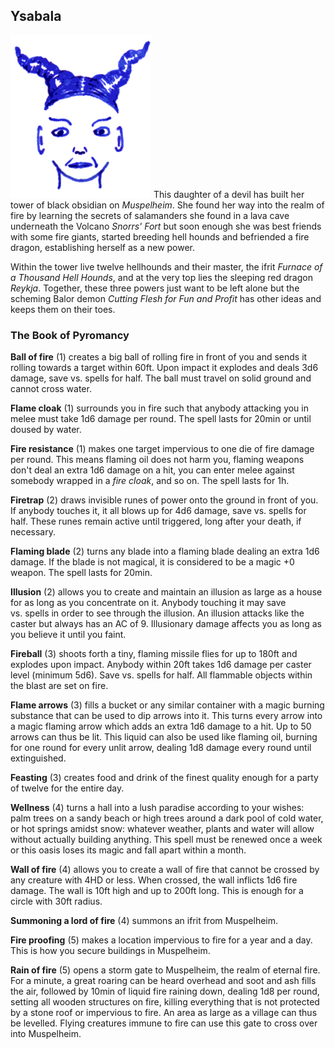## Ysabala

![Ysabala](Ysabala.png)
This daughter of a devil has built her tower of black obsidian on
*Muspelheim*. She found her way into the realm of fire by learning the
secrets of salamanders she found in a lava cave underneath the Volcano
*Snorrs' Fort* but soon enough she was best friends with some fire
giants, started breeding hell hounds and befriended a fire dragon,
establishing herself as a new power.

Within the tower live twelve hellhounds and their master, the
ifrit *Furnace of a Thousand Hell Hounds*, and at the very top
lies the sleeping red dragon *Reykja*. Together, these three
powers just want to be left alone but the scheming Balor demon
*Cutting Flesh for Fun and Profit* has other ideas and keeps them on
their toes.

### The Book of Pyromancy

**Ball of fire** (1) creates a big ball of rolling fire in front of
you and sends it rolling towards a target within 60ft. Upon impact it
explodes and deals 3d6 damage, save vs. spells for half. The ball must
travel on solid ground and cannot cross water.

**Flame cloak** (1) surrounds you in fire such that anybody attacking
you in melee must take 1d6 damage per round. The spell lasts for 20min
or until doused by water.

**Fire resistance** (1) makes one target impervious to one die of fire
damage per round. This means flaming oil does not harm you, flaming
weapons don't deal an extra 1d6 damage on a hit, you can enter melee
against somebody wrapped in a *fire cloak*, and so on. The spell lasts
for 1h.

**Firetrap** (2) draws invisible runes of power onto the ground in
front of you. If anybody touches it, it all blows up for 4d6 damage,
save vs. spells for half. These runes remain active until triggered,
long after your death, if necessary.

**Flaming blade** (2) turns any blade into a flaming blade dealing an
extra 1d6 damage. If the blade is not magical, it is considered to be
a magic +0 weapon. The spell lasts for 20min.

**Illusion** (2) allows you to create and maintain an illusion as
large as a house for as long as you concentrate on it. Anybody
touching it may save vs. spells in order to see through the illusion.
An illusion attacks like the caster but always has an AC of 9.
Illusionary damage affects you as long as you believe it until you
faint.

**Fireball** (3) shoots forth a tiny, flaming missile flies for up to
180ft and explodes upon impact. Anybody within 20ft takes 1d6 damage
per caster level (minimum 5d6). Save vs. spells for half. All
flammable objects within the blast are set on fire.

**Flame arrows** (3) fills a bucket or any similar container with a
magic burning substance that can be used to dip arrows into it. This
turns every arrow into a magic flaming arrow which adds an extra 1d6
damage to a hit. Up to 50 arrows can thus be lit. This liquid can also
be used like flaming oil, burning for one round for every unlit arrow,
dealing 1d8 damage every round until extinguished.

**Feasting** (3) creates food and drink of the finest quality enough
for a party of twelve for the entire day.

**Wellness** (4) turns a hall into a lush paradise according to your
wishes: palm trees on a sandy beach or high trees around a dark pool
of cold water, or hot springs amidst snow: whatever weather, plants
and water will allow without actually building anything. This spell
must be renewed once a week or this oasis loses its magic and fall
apart within a month.

**Wall of fire** (4) allows you to create a wall of fire that cannot
be crossed by any creature with 4HD or less. When crossed, the wall
inflicts 1d6 fire damage. The wall is 10ft high and up to 200ft long.
This is enough for a circle with 30ft radius.

**Summoning a lord of fire** (4) summons an ifrit from Muspelheim.

**Fire proofing** (5) makes a location impervious to fire for a year
and a day. This is how you secure buildings in Muspelheim.

**Rain of fire** (5) opens a storm gate to Muspelheim, the realm of
eternal fire. For a minute, a great roaring can be heard overhead and
soot and ash fills the air, followed by 10min of liquid fire raining
down, dealing 1d8 per round, setting all wooden structures on fire,
killing everything that is not protected by a stone roof or impervious
to fire. An area as large as a village can thus be levelled. Flying
creatures immune to fire can use this gate to cross over into
Muspelheim.
